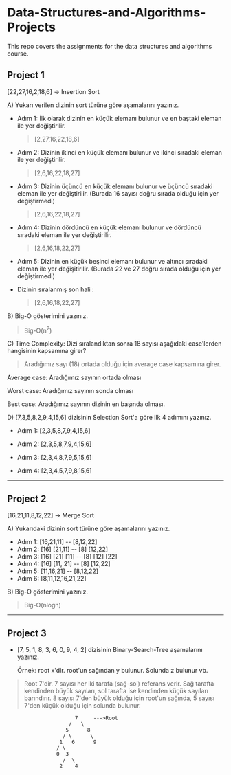 # Data-Structures-and-Algorithms-Projects
This repo covers the assignments for the data structures and algorithms course.

## Project 1

[22,27,16,2,18,6] -> Insertion Sort

A) Yukarı verilen dizinin sort türüne göre aşamalarını yazınız.

- Adım 1: İlk olarak dizinin en küçük elemanı bulunur ve en baştaki eleman ile yer değiştirilir. 

  > [2,27,16,22,18,6]

- Adım 2: Dizinin ikinci en küçük elemanı bulunur ve ikinci sıradaki eleman ile yer değiştirilir.

  >[2,6,16,22,18,27]

- Adım 3: Dizinin üçüncü en küçük elemanı bulunur ve üçüncü sıradaki eleman ile yer değiştirilir. (Burada 16 sayısı doğru sırada olduğu için yer değiştirmedi)

  > [2,6,16,22,18,27]

- Adım 4: Dizinin dördüncü en küçük elemanı bulunur ve dördüncü sıradaki eleman ile yer değiştirilir.

  > [2,6,16,18,22,27]

- Adım 5: Dizinin en küçük beşinci elemanı bulunur ve altıncı sıradaki eleman ile yer değişitirllir. (Burada 22 ve 27 doğru sırada olduğu için yer değiştirmedi)


- Dizinin sıralanmış son hali : 
  > [2,6,16,18,22,27]

B) Big-O gösterimini yazınız.
  > Big-O(n<sup>2</sup>)

C) Time Complexity: Dizi sıralandıktan sonra 18 sayısı aşağıdaki case'lerden hangisinin kapsamına girer?

  > Aradığımız sayı (18) ortada olduğu için average case kapsamına girer. 

Average case: Aradığımız sayının ortada olması

Worst case: Aradığımız sayının sonda olması

Best case: Aradığımız sayının dizinin en başında olması.

D) [7,3,5,8,2,9,4,15,6] dizisinin Selection Sort'a göre ilk 4 adımını yazınız.
- Adım 1: [2,3,5,8,7,9,4,15,6]

- Adım 2: [2,3,5,8,7,9,4,15,6]

- Adım 3: [2,3,4,8,7,9,5,15,6]

- Adım 4: [2,3,4,5,7,9,8,15,6]

--- 
## Project 2

[16,21,11,8,12,22] -> Merge Sort

A) Yukarıdaki dizinin sort türüne göre aşamalarını yazınız.
  - Adım 1: [16,21,11] -- [8,12,22]
  - Adım 2: [16] [21,11] --  [8] [12,22]
  - Adım 3: [16] [21] [11] --  [8] [12] [22]
  - Adım 4: [16] [11, 21] -- [8] [12,22]
  - Adım 5: [11,16,21] -- [8,12,22]
  - Adım 6: [8,11,12,16,21,22]
  
B) Big-O gösterimini yazınız.
  
  > Big-O(nlogn)

--- 
## Project 3

- [7, 5, 1, 8, 3, 6, 0, 9, 4, 2] dizisinin Binary-Search-Tree aşamalarını yazınız.

    Örnek: root x'dir. root'un sağından y bulunur. Solunda z bulunur vb.

> Root 7'dir. 7 sayısı her iki tarafa (sağ-sol) referans verir. Sağ tarafta kendinden büyük sayıları, sol tarafta ise kendinden küçük sayıları barındırır. 8 sayısı 7'den büyük olduğu için root'un sağında, 5 sayısı 7'den küçük olduğu için solunda bulunur.  



                          7     --->Root
                        /   \
                       5      8
                      / \      \
                     1   6      9
                    / \
                    0  3
                      /  \
                     2    4

